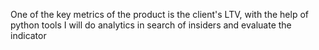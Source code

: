 One of the key metrics of the product is the client's LTV, with the help of python tools I will do analytics in search of insiders and evaluate the indicator